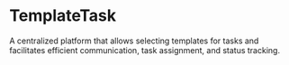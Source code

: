# TemplateTask
A centralized platform that allows selecting templates for tasks and facilitates efficient communication, task assignment, and status tracking. 
